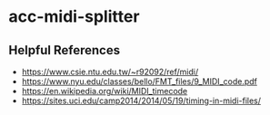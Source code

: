 # acc-midi-splitter

## Helpful References
- https://www.csie.ntu.edu.tw/~r92092/ref/midi/
- https://www.nyu.edu/classes/bello/FMT_files/9_MIDI_code.pdf
- https://en.wikipedia.org/wiki/MIDI_timecode
- https://sites.uci.edu/camp2014/2014/05/19/timing-in-midi-files/